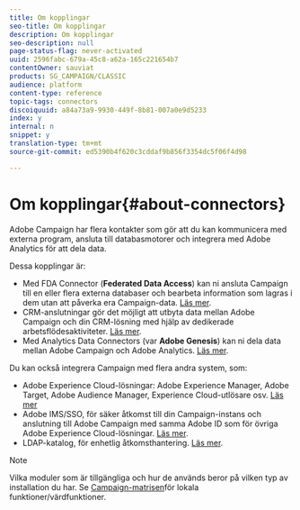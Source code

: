 ```yaml
---
title: Om kopplingar
seo-title: Om kopplingar
description: Om kopplingar
seo-description: null
page-status-flag: never-activated
uuid: 2596fabc-679a-45c8-a62a-165c221654b7
contentOwner: sauviat
products: SG_CAMPAIGN/CLASSIC
audience: platform
content-type: reference
topic-tags: connectors
discoiquuid: a84a73a9-9930-449f-8b81-007a0e9d5233
index: y
internal: n
snippet: y
translation-type: tm+mt
source-git-commit: ed5390b4f620c3cddaf9b856f3354dc5f06f4d98

---
```



# Om kopplingar{#about-connectors}

Adobe Campaign har flera kontakter som gör att du kan kommunicera med externa program, ansluta till databasmotorer och integrera med Adobe Analytics för att dela data.

Dessa kopplingar är:

* Med FDA Connector (**Federated Data Access**) kan ni ansluta Campaign till en eller flera externa databaser och bearbeta information som lagras i dem utan att påverka era Campaign-data. [Läs mer](../../platform/using/accessing-an-external-database.md).
* CRM-anslutningar gör det möjligt att utbyta data mellan Adobe Campaign och din CRM-lösning med hjälp av dedikerade arbetsflödesaktiviteter. [Läs mer](../../platform/using/crm-connectors.md).
* Med Analytics Data Connectors (var **Adobe Genesis**) kan ni dela data mellan Adobe Campaign och Adobe Analytics. [Läs mer](../../platform/using/adobe-analytics-data-connector.md).

Du kan också integrera Campaign med flera andra system, som:

* Adobe Experience Cloud-lösningar: Adobe Experience Manager, Adobe Target, Adobe Audience Manager, Experience Cloud-utlösare osv. [Läs mer](../../integrations/using/about-campaign-integrations.md)
* Adobe IMS/SSO, för säker åtkomst till din Campaign-instans och anslutning till Adobe Campaign med samma Adobe ID som för övriga Adobe Experience Cloud-lösningar. [Läs mer](../../integrations/using/about-adobe-id.md).
* LDAP-katalog, för enhetlig åtkomsthantering. [Läs mer](../../installation/using/connecting-through-ldap.md).

>[!NOTE]
>
>Vilka moduler som är tillgängliga och hur de används beror på vilken typ av installation du har. Se [Campaign-matrisen](https://helpx.adobe.com/campaign/kb/acc-on-prem-vs-hosted.html)för lokala funktioner/värdfunktioner.

